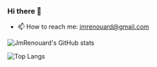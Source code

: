 ### Hi there 👋


- 📫 How to reach me: jmrenouard@gmail.com
<!--
**jmrenouard/jmrenouard** is a ✨ _special_ ✨ repository because its `README.md` (this file) appears on your GitHub profile.

Here are some ideas to get you started:

- 🔭 I’m currently working on ...
- 🌱 I’m currently learning ...
- 👯 I’m looking to collaborate on ...
- 🤔 I’m looking for help with ...
- 💬 Ask me about ...
- 📫 How to reach me: ...
- 😄 Pronouns: ...
- ⚡ Fun fact: ...
-->

![JmRenouard's GitHub stats](https://github-readme-stats.vercel.app/api?username=jmrenouard&show_icons=true&theme=radical)

![Top Langs](https://github-readme-stats.vercel.app/api/top-langs/?username=jmrenouard&hide_progress=true)
